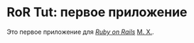 # RoR Tut: первое приложение

Это первое приложение для
[*Ruby on Rails*](http://railstutorial.org/)
 [М. Х.](http://liveresult.ru/).

